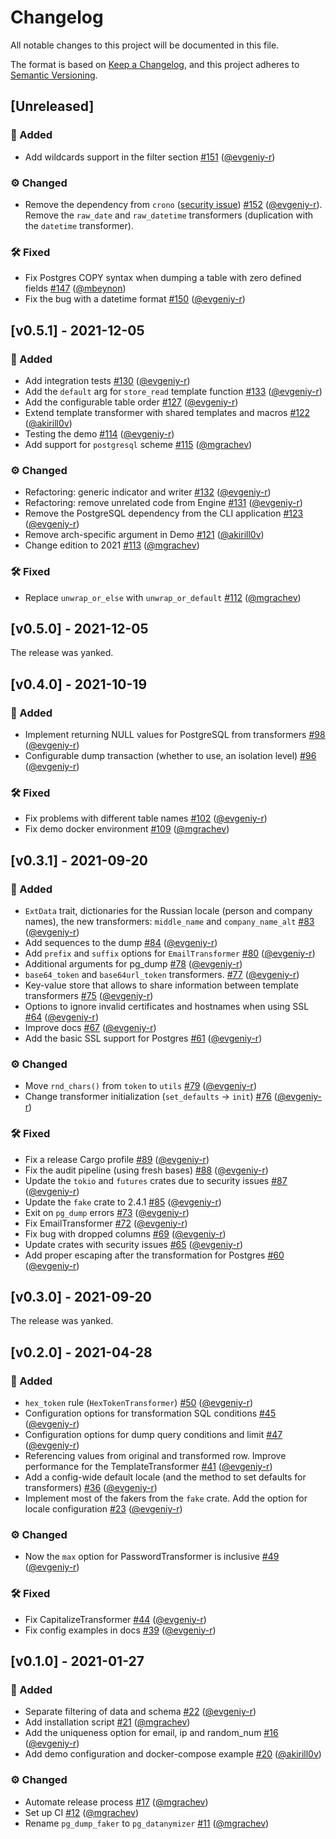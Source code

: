 # Changelog
All notable changes to this project will be documented in this file.

The format is based on [Keep a Changelog](https://keepachangelog.com/en/1.0.0),
and this project adheres to [Semantic Versioning](https://semver.org/spec/v2.0.0.html).

## [Unreleased]
### 🚀 Added
- Add wildcards support in the filter section [#151](https://github.com/datanymizer/datanymizer/pull/151)
  ([@evgeniy-r](https://github.com/evgeniy-r))

### ⚙️ Changed
- Remove the dependency from `crono` ([security issue](https://github.com/chronotope/chrono/pull/578)) 
  [#152](https://github.com/datanymizer/datanymizer/pull/152) ([@evgeniy-r](https://github.com/evgeniy-r)).
  Remove the `raw_date` and `raw_datetime` transformers (duplication with the `datetime` transformer).

### 🛠 Fixed
- Fix Postgres COPY syntax when dumping a table with zero defined fields
  [#147](https://github.com/datanymizer/datanymizer/pull/147) ([@mbeynon](https://github.com/mbeynon))
- Fix the bug with a datetime format [#150](https://github.com/datanymizer/datanymizer/pull/150)
  ([@evgeniy-r](https://github.com/evgeniy-r))

## [v0.5.1] - 2021-12-05
### 🚀 Added
- Add integration tests [#130](https://github.com/datanymizer/datanymizer/pull/130)
  ([@evgeniy-r](https://github.com/evgeniy-r))
- Add the `default` arg for `store_read` template function [#133](https://github.com/datanymizer/datanymizer/pull/133)
  ([@evgeniy-r](https://github.com/evgeniy-r))
- Add the configurable table order [#127](https://github.com/datanymizer/datanymizer/pull/127)
  ([@evgeniy-r](https://github.com/evgeniy-r))
- Extend template transformer with shared templates and macros
  [#122](https://github.com/datanymizer/datanymizer/pull/122) ([@akirill0v](https://github.com/akirill0v))
- Testing the demo [#114](https://github.com/datanymizer/datanymizer/pull/114)
  ([@evgeniy-r](https://github.com/evgeniy-r))
- Add support for `postgresql` scheme [#115](https://github.com/datanymizer/datanymizer/pull/115)
  ([@mgrachev](https://github.com/mgrachev))

### ⚙️ Changed
- Refactoring: generic indicator and writer [#132](https://github.com/datanymizer/datanymizer/pull/132)
  ([@evgeniy-r](https://github.com/evgeniy-r))
- Refactoring: remove unrelated code from Engine [#131](https://github.com/datanymizer/datanymizer/pull/131)
  ([@evgeniy-r](https://github.com/evgeniy-r))
- Remove the PostgreSQL dependency from the CLI application [#123](https://github.com/datanymizer/datanymizer/pull/123)
  ([@evgeniy-r](https://github.com/evgeniy-r))
- Remove arch-specific argument in Demo [#121](https://github.com/datanymizer/datanymizer/pull/121)
  ([@akirill0v](https://github.com/akirill0v))
- Change edition to 2021 [#113](https://github.com/datanymizer/datanymizer/pull/113)
  ([@mgrachev](https://github.com/mgrachev))

### 🛠 Fixed
- Replace `unwrap_or_else` with `unwrap_or_default` [#112](https://github.com/datanymizer/datanymizer/pull/112)
  ([@mgrachev](https://github.com/mgrachev))

## [v0.5.0] - 2021-12-05

The release was yanked.

## [v0.4.0] - 2021-10-19
### 🚀 Added
- Implement returning NULL values for PostgreSQL from transformers
  [#98](https://github.com/datanymizer/datanymizer/pull/98) ([@evgeniy-r](https://github.com/evgeniy-r))
- Configurable dump transaction (whether to use, an isolation level)
  [#96](https://github.com/datanymizer/datanymizer/pull/96) ([@evgeniy-r](https://github.com/evgeniy-r))

### 🛠 Fixed
- Fix problems with different table names [#102](https://github.com/datanymizer/datanymizer/pull/102)
  ([@evgeniy-r](https://github.com/evgeniy-r))
- Fix demo docker environment [#109](https://github.com/datanymizer/datanymizer/pull/109)
  ([@mgrachev](https://github.com/mgrachev))

## [v0.3.1] - 2021-09-20
### 🚀 Added
- `ExtData` trait, dictionaries for the Russian locale (person and company names), the new transformers: `middle_name`
  and `company_name_alt` [#83](https://github.com/datanymizer/datanymizer/pull/83)
  ([@evgeniy-r](https://github.com/evgeniy-r))
- Add sequences to the dump [#84](https://github.com/datanymizer/datanymizer/pull/84)
  ([@evgeniy-r](https://github.com/evgeniy-r)) 
- Add `prefix` and `suffix` options for `EmailTransformer` [#80](https://github.com/datanymizer/datanymizer/pull/80)
  ([@evgeniy-r](https://github.com/evgeniy-r)) 
- Additional arguments for pg_dump [#78](https://github.com/datanymizer/datanymizer/pull/78)
  ([@evgeniy-r](https://github.com/evgeniy-r))
- `base64_token` and `base64url_token` transformers. [#77](https://github.com/datanymizer/datanymizer/pull/77)
  ([@evgeniy-r](https://github.com/evgeniy-r))
- Key-value store that allows to share information between template transformers
  [#75](https://github.com/datanymizer/datanymizer/pull/75) ([@evgeniy-r](https://github.com/evgeniy-r))
- Options to ignore invalid certificates and hostnames when using SSL
  [#64](https://github.com/datanymizer/datanymizer/pull/64) ([@evgeniy-r](https://github.com/evgeniy-r))
- Improve docs [#67](https://github.com/datanymizer/datanymizer/pull/67) ([@evgeniy-r](https://github.com/evgeniy-r))
- Add the basic SSL support for Postgres [#61](https://github.com/datanymizer/datanymizer/pull/61)
  ([@evgeniy-r](https://github.com/evgeniy-r))

### ⚙️ Changed
- Move `rnd_chars()` from `token` to `utils` [#79](https://github.com/datanymizer/datanymizer/pull/79)
  ([@evgeniy-r](https://github.com/evgeniy-r))
- Change transformer initialization (`set_defaults` -> `init`) [#76](https://github.com/datanymizer/datanymizer/pull/76)
  ([@evgeniy-r](https://github.com/evgeniy-r))

### 🛠 Fixed
- Fix a release Cargo profile [#89](https://github.com/datanymizer/datanymizer/pull/89)
  ([@evgeniy-r](https://github.com/evgeniy-r))
- Fix the audit pipeline (using fresh bases) [#88](https://github.com/datanymizer/datanymizer/pull/88)
  ([@evgeniy-r](https://github.com/evgeniy-r))
- Update the `tokio` and `futures` crates due to security issues
  [#87](https://github.com/datanymizer/datanymizer/pull/87) ([@evgeniy-r](https://github.com/evgeniy-r))
- Update the `fake` crate to 2.4.1 [#85](https://github.com/datanymizer/datanymizer/pull/85)
  ([@evgeniy-r](https://github.com/evgeniy-r))
- Exit on `pg_dump` errors [#73](https://github.com/datanymizer/datanymizer/pull/73)
  ([@evgeniy-r](https://github.com/evgeniy-r))
- Fix EmailTransformer [#72](https://github.com/datanymizer/datanymizer/pull/72)
  ([@evgeniy-r](https://github.com/evgeniy-r))
- Fix bug with dropped columns [#69](https://github.com/datanymizer/datanymizer/pull/69)
  ([@evgeniy-r](https://github.com/evgeniy-r))
- Update crates with security issues [#65](https://github.com/datanymizer/datanymizer/pull/65)
  ([@evgeniy-r](https://github.com/evgeniy-r))
- Add proper escaping after the transformation for Postgres [#60](https://github.com/datanymizer/datanymizer/pull/60)
  ([@evgeniy-r](https://github.com/evgeniy-r))

## [v0.3.0] - 2021-09-20

The release was yanked.

## [v0.2.0] - 2021-04-28
### 🚀 Added
- `hex_token` rule (`HexTokenTransformer`) [#50](https://github.com/datanymizer/datanymizer/pull/50)
  ([@evgeniy-r](https://github.com/evgeniy-r))
- Configuration options for transformation SQL conditions [#45](https://github.com/datanymizer/datanymizer/pull/45)
  ([@evgeniy-r](https://github.com/evgeniy-r))
- Configuration options for dump query conditions and limit [#47](https://github.com/datanymizer/datanymizer/pull/47)
  ([@evgeniy-r](https://github.com/evgeniy-r))
- Referencing values from original and transformed row. Improve performance for the TemplateTransformer
  [#41](https://github.com/datanymizer/datanymizer/pull/41) ([@evgeniy-r](https://github.com/evgeniy-r))
- Add a config-wide default locale (and the method to set defaults for transformers)
  [#36](https://github.com/datanymizer/datanymizer/pull/36) ([@evgeniy-r](https://github.com/evgeniy-r))
- Implement most of the fakers from the `fake` crate. Add the option for locale configuration
  [#23](https://github.com/datanymizer/datanymizer/pull/23) ([@evgeniy-r](https://github.com/evgeniy-r))

### ⚙️ Changed
- Now the `max` option for PasswordTransformer is inclusive [#49](https://github.com/datanymizer/datanymizer/pull/49)
  ([@evgeniy-r](https://github.com/evgeniy-r))

### 🛠 Fixed
- Fix CapitalizeTransformer
  [#44](https://github.com/datanymizer/datanymizer/pull/44) ([@evgeniy-r](https://github.com/evgeniy-r))
- Fix config examples in docs
  [#39](https://github.com/datanymizer/datanymizer/pull/39) ([@evgeniy-r](https://github.com/evgeniy-r))

## [v0.1.0] - 2021-01-27
### 🚀 Added
- Separate filtering of data and schema [#22](https://github.com/datanymizer/datanymizer/pull/22)
  ([@evgeniy-r](https://github.com/evgeniy-r))
- Add installation script [#21](https://github.com/datanymizer/datanymizer/pull/21) ([@mgrachev](https://github.com/mgrachev))
- Add the uniqueness option for email, ip and random_num [#16](https://github.com/datanymizer/datanymizer/pull/16)
  ([@evgeniy-r](https://github.com/evgeniy-r))
- Add demo configuration and docker-compose example [#20](https://github.com/datanymizer/datanymizer/pull/20) ([@akirill0v](https://github.com/akirill0v))

### ⚙️ Changed
- Automate release process [#17](https://github.com/datanymizer/datanymizer/pull/17) ([@mgrachev](https://github.com/mgrachev))
- Set up CI [#12](https://github.com/datanymizer/datanymizer/pull/12) ([@mgrachev](https://github.com/mgrachev))
- Rename `pg_dump_faker` to `pg_datanymizer` [#11](https://github.com/datanymizer/datanymizer/pull/11) ([@mgrachev](https://github.com/mgrachev))

